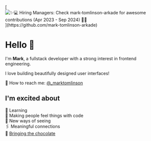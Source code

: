 [![✨💻 Hiring Managers: Check mark-tomlinson-arkade for awesome contributions (Apr 2023 - Sep 2024) 🚀🌟](https://img.shields.io/badge/✨💻_Hiring_Managers-Check_mark--tomlinson--arkade_for_awesome_contributions_(Apr_2023_--_Sep_2024)_🚀🌟-FF69B4?style=for-the-badge&logo=github&logoColor=white)](https://github.com/mark-tomlinson-arkade)

# Hello 👋

I'm **Mark**, a fullstack developer with a strong interest in frontend engineering.</br>

I love building beautifully designed user interfaces!</br>

💌 How to reach me: [@_marktomlinson](https://twitter.com/_marktomlinson)

## I'm excited about
🌱 Learning</br>
🥰 Making people feel things with code</br>
🧐 New ways of seeing</br>
🖇 Meaningful connections</br>
🍩 [Bringing the chocolate](https://loremipsum.ueno.co/designers-should-always-bring-the-chocolate-7eb597300215)
